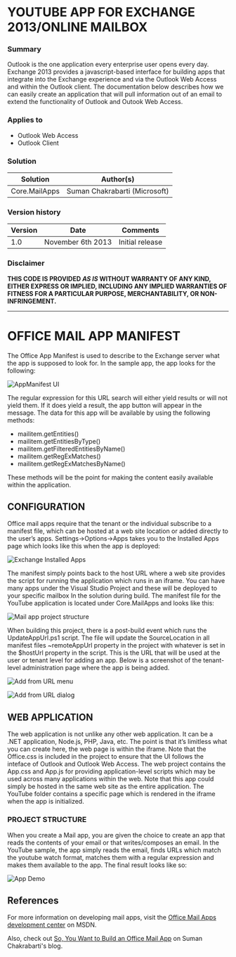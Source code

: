 # YOUTUBE APP FOR EXCHANGE 2013/ONLINE MAILBOX #

### Summary ###
Outlook is the one application every enterprise user opens every day. Exchange 2013 provides a javascript-based interface for building apps that integrate into the Exchange experience and via the Outlook Web Access and within the Outlook client.
The documentation below describes how we can easily create an application that will pull information out of an email to extend the functionality of Outlook and Outook Web Access.

### Applies to ###
-  Outlook Web Access
-  Outlook Client

### Solution ###
Solution | Author(s)
---------|----------
Core.MailApps | Suman Chakrabarti (Microsoft)

### Version history ###
Version  | Date | Comments
---------| -----| --------
1.0  | November 6th 2013 | Initial release

### Disclaimer ###
**THIS CODE IS PROVIDED *AS IS* WITHOUT WARRANTY OF ANY KIND, EITHER EXPRESS OR IMPLIED, INCLUDING ANY IMPLIED WARRANTIES OF FITNESS FOR A PARTICULAR PURPOSE, MERCHANTABILITY, OR NON-INFRINGEMENT.**

----------

# OFFICE MAIL APP MANIFEST #
The Office App Manifest is used to describe to the Exchange server what the app is supposed to look for. In the sample app, the app looks for the following:

![AppManifest UI](http://i.imgur.com/MiGzyqh.png)

The regular expression for this URL search will either yield results or will not yield them. If it does yield a result, the app button will appear in the message. The data for this app will be available by using the following methods:

-  mailitem.getEntities()
-  mailitem.getEntitiesByType()
-  mailitem.getFilteredEntitiesByName()
-  mailitem.getRegExMatches()
-  mailitem.getRegExMatchesByName()

These methods will be the point for making the content easily available within the application.

## CONFIGURATION ##
Office mail apps require that the tenant or the individual subscribe to a manifest file, which can be hosted at a web site location or added directly to the user’s apps. Settings->Options->Apps takes you to the Installed Apps page which looks like this when the app is deployed:

![Exchange Installed Apps](http://i.imgur.com/Sett4zB.png)

The manifest simply points back to the host URL where a web site provides the script for running the application which runs in an iframe. You can have many apps under the Visual Studio Project and these will be deployed to your specific mailbox In the solution during build. The manifest file for the YouTube application is located under Core.MailApps and looks like this:

![Mail app project structure](http://i.imgur.com/ew65dw6.png)

When building this project, there is a post-build event which runs the UpdateAppUrl.ps1 script. The file will update the SourceLocation in all manifest files ~remoteAppUrl property in the project with whatever is set in the $hostUrl property in the script. This is the URL that will be used at the user or tenant level for adding an app. Below is a screenshot of the tenant-level administration page where the app is being added.

![Add from URL menu](http://i.imgur.com/xUyLCRN.png)

![Add from URL dialog](http://i.imgur.com/pG9VWDF.png)

## WEB APPLICATION ##
The web application is not unlike any other web application. It can be a .NET application, Node.js, PHP, Java, etc. The point is that it’s limitless what you can create here, the web page is within the iframe. Note that the Office.css is included in the project to ensure that the UI follows the inteface of Outlook and Outlook Web Access.
The web project contains the App.css and App.js for providing application-level scripts which may be used across many applications within the web. Note that this app could simply be hosted in the same web site as the entire application. The YouTube folder contains a specific page which is rendered in the iframe when the app is initialized.

### PROJECT STRUCTURE ###
When you create a Mail app, you are given the choice to create an app that reads the contents of your email or that writes/composes an email. In the YouTube sample, the app simply reads the email, finds URLs which match the youtube watch format, matches them with a regular expression and makes them available to the app. The final result looks like so:

![App Demo](http://i.imgur.com/r6yCv8e.png)

## References ##
For more information on developing mail apps, visit the [Office Mail Apps development center](http://msdn.microsoft.com/en-us/library/office/fp161135(v=office.15).aspx) on MSDN.

Also, check out [So, You Want to Build an Office Mail App](http://blogs.msdn.com/b/sumanc/archive/2014/05/12/so-you-want-to-build-an-office-mail-app.aspx) on Suman Chakrabarti's blog.
